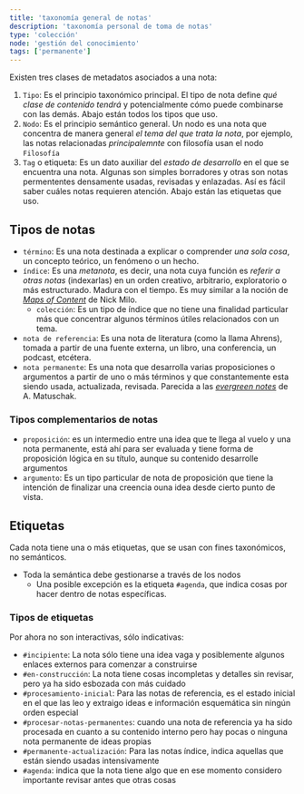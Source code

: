 ```yaml
---
title: 'taxonomía general de notas'
description: 'taxonomía personal de toma de notas'
type: 'colección'
node: 'gestión del conocimiento'
tags: ['permanente']
---
```


Existen tres clases de metadatos asociados a una nota: 

1. `Tipo`: Es el principio taxonómico principal. El tipo de nota define *qué clase de contenido tendrá* y potencialmente cómo puede combinarse con las demás. Abajo están todos los tipos que uso.
2. `Nodo`: Es el principio semántico general. Un nodo es una nota que concentra de manera general *el tema del que trata la nota*, por ejemplo, las notas relacionadas *principalemnte* con filosofía usan el nodo `Filosofía`
3. `Tag` o etiqueta: Es un dato auxiliar del *estado de desarrollo* en el que se encuentra una nota. Algunas son simples borradores y otras son notas permententes densamente usadas, revisadas y enlazadas. Así es fácil saber cuáles notas requieren atención. Abajo están las etiquetas que uso.

## Tipos de notas

- `término`: Es una nota destinada a explicar o comprender *una sola cosa*, un concepto teórico, un fenómeno o un hecho.
- `índice`: Es una *metanota*, es decir, una nota cuya función es *referir a otras notas* (indexarlas) en un orden creativo, arbitrario, exploratorio o más estructurado. Madura con el tiempo. Es muy similar a la noción de [*Maps of Content*](https://forum.obsidian.md/t/on-the-process-of-making-mocs/1060) de Nick Milo.
	- `colección`: Es un tipo de índice que no tiene una finalidad particular más que concentrar algunos términos útiles relacionados con un tema.
- `nota de referencia`: Es una nota de literatura (como la llama Ahrens), tomada a partir de una fuente externa, un libro, una conferencia, un podcast, etcétera. 
- `nota permanente`: Es una nota que desarrolla varias proposiciones o argumentos a partir de uno o más términos y que constantemente esta siendo usada, actualizada, revisada. Parecida a las [*evergreen notes*](https://notes.andymatuschak.org/z4SDCZQeRo4xFEQ8H4qrSqd68ucpgE6LU155C) de A. Matuschak.

### Tipos complementarios de notas

- `proposición`: es un intermedio entre una idea que te llega al vuelo y una nota permanente, está ahí para ser evaluada y tiene forma de proposición lógica en su título, aunque su contenido desarrolle argumentos
- `argumento`: Es un tipo particular de nota de proposición que tiene la intención de finalizar una creencia ouna idea desde cierto punto de vista.

## Etiquetas

Cada nota tiene una o más etiquetas, que se usan con fines taxonómicos, no semánticos.
- Toda la semántica debe gestionarse a través de los nodos
	- Una posible excepción es la etiqueta `#agenda`, que indica cosas por hacer dentro de notas específicas.

### Tipos de etiquetas

Por ahora no son interactivas, sólo indicativas:

- `#incipiente`:  La nota sólo tiene una idea vaga y posiblemente algunos enlaces externos para comenzar a construirse
- `#en-construcción`: La nota tiene cosas incompletas y detalles sin revisar, pero ya ha sido esbozada con más cuidado
- `#procesamiento-inicial`: Para las notas de referencia, es el estado inicial en el que las leo y extraigo ideas e información esquemática sin ningún orden especial
- `#procesar-notas-permanentes`: cuando una nota de referencia ya ha sido procesada en cuanto a su contenido interno pero hay pocas o ninguna nota permanente de ideas propias
- `#permanente-actualización`: Para las notas índice, indica aquellas que están siendo usadas intensivamente
- `#agenda`: indica que la nota tiene algo que en ese momento considero importante revisar antes que otras cosas

